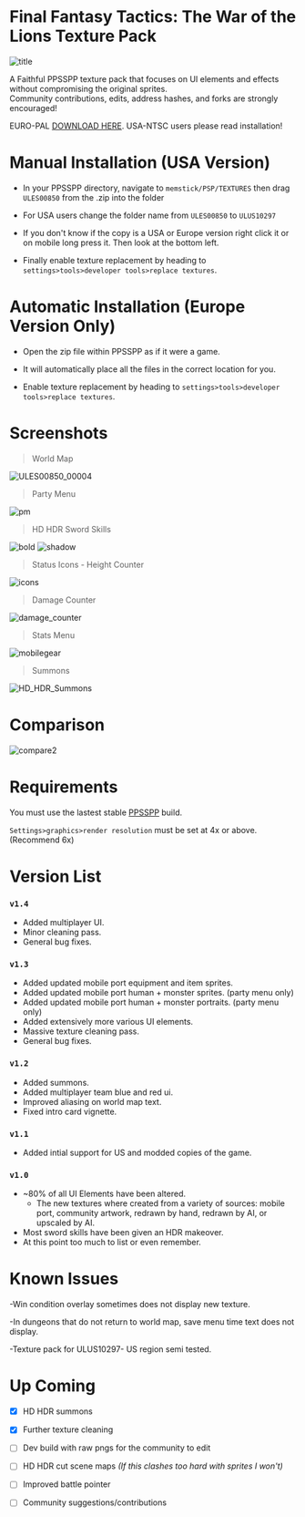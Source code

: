 # Final Fantasy Tactics: The War of the Lions Texture Pack
![title](https://github.com/Zodi-ark/in-memory-of-imgur-sucks/assets/113886368/da106dab-3490-4ed2-9c39-a315f25b2f98)

<p>A Faithful PPSSPP texture pack that focuses on UI elements and effects without compromising the original sprites. 
<br>Community contributions, edits, address hashes, and forks are strongly encouraged!</p>

EURO-PAL [DOWNLOAD HERE](https://github.com/Zodi-ark/Final-Fantasy-Tactics-The-War-of-the-Lions-Texture-Pack/releases).
USA-NTSC users please read installation!

# Manual Installation (USA Version)
- In your PPSSPP directory, navigate to `memstick/PSP/TEXTURES` then drag `ULES00850` from the .zip into the folder

- For USA users change the folder name from `ULES00850` to `ULUS10297`

- If you don't know if the copy is a USA or Europe version right click it or on mobile long press it. Then look at the bottom left.

- Finally enable texture replacement by heading to `settings>tools>developer tools>replace textures`.

# Automatic Installation (Europe Version Only)
- Open the zip file within PPSSPP as if it were a game.

- It will automatically place all the files in the correct location for you.

- Enable texture replacement by heading to `settings>tools>developer tools>replace textures`.

Screenshots
======  
> World Map

![ULES00850_00004](https://github.com/Zodi-ark/in-memory-of-imgur-sucks/assets/113886368/16b3ca74-fb59-4bb3-948f-93d759ae0b92)

> Party Menu

![pm](https://github.com/Zodi-ark/in-memory-of-imgur-sucks/assets/113886368/65d5d16e-7963-414f-96aa-42319cadc7a4)

> HD HDR Sword Skills

![bold](https://github.com/Zodi-ark/in-memory-of-imgur-sucks/assets/113886368/fad336a9-8f3e-419d-84e7-92dc30b44b32)
![shadow](https://github.com/Zodi-ark/in-memory-of-imgur-sucks/assets/113886368/a6064896-fe95-4351-88bc-7054d6aadd4b)

> Status Icons - Height Counter

![icons](https://github.com/Zodi-ark/in-memory-of-imgur-sucks/assets/113886368/e4ddc279-4733-4393-9dde-b1570494923c)

> Damage Counter

![damage_counter](https://github.com/Zodi-ark/in-memory-of-imgur-sucks/assets/113886368/96d7188a-e261-46e9-ad3f-1703c3fb1fe7)

> Stats Menu

![mobilegear](https://github.com/Zodi-ark/in-memory-of-imgur-sucks/assets/113886368/666efa19-8c55-4159-bcd0-898d17e3d3fe)

> Summons

![HD_HDR_Summons](https://github.com/Zodi-ark/in-memory-of-imgur-sucks/assets/113886368/82e063f2-1b40-4393-ac21-ffe5728550b6)

Comparison
======  
![compare2](https://github.com/Zodi-ark/in-memory-of-imgur-sucks/assets/113886368/376de783-8bff-4f49-9b9e-dd8dedfac059)

# Requirements
You must use the lastest stable [PPSSPP](https://www.ppsspp.org/download) build.

`Settings>graphics>render resolution` must be set at 4x or above. (Recommend 6x)

# Version List

### `v1.4`
- Added multiplayer UI.
- Minor cleaning pass.
- General bug fixes.

### `v1.3`
- Added updated mobile port equipment and item sprites.
- Added updated mobile port human + monster sprites. (party menu only)
- Added updated mobile port human + monster portraits. (party menu only)
- Added extensively more various UI elements.
- Massive texture cleaning pass.
- General bug fixes.

### `v1.2`
- Added summons.
- Added multiplayer team blue and red ui.
- Improved aliasing on world map text.
- Fixed intro card vignette.

### `v1.1`
- Added intial support for US and modded copies of the game.

### `v1.0`
- ~80% of all UI Elements have been altered.  
  - The new textures where created from a variety of sources: mobile port, community artwork, redrawn by hand, redrawn by AI, or upscaled by AI.
- Most sword skills have been given an HDR makeover.
- At this point too much to list or even remember.

# Known Issues

-Win condition overlay sometimes does not display new texture.

-In dungeons that do not return to world map, save menu time text does not display.

-Texture pack for ULUS10297- US region semi tested.

# Up Coming
- [x] HD HDR summons
- [x] Further texture cleaning
- [ ] Dev build with raw pngs for the community to edit
- [ ] HD HDR cut scene maps
    *(If this clashes too hard with sprites I won't)*
- [ ] Improved battle pointer
- [ ] Community suggestions/contributions

